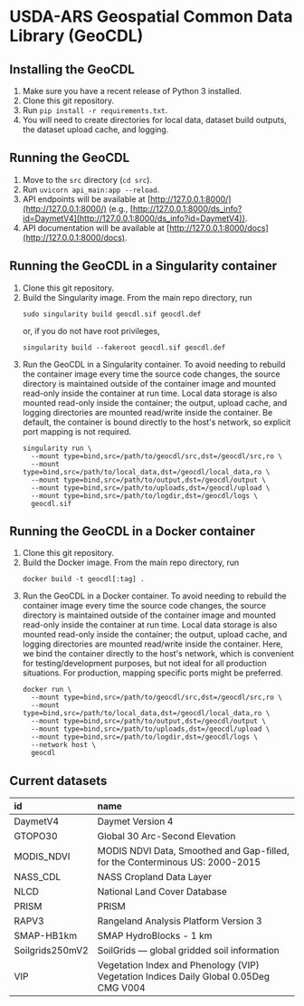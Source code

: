 # USDA-ARS Geospatial Common Data Library (GeoCDL)

## Installing the GeoCDL

1. Make sure you have a recent release of Python 3 installed.
1. Clone this git repository.
1. Run `pip install -r requirements.txt`.
1. You will need to create directories for local data, dataset build outputs, the dataset upload cache, and logging.


## Running the GeoCDL

1. Move to the `src` directory (`cd src`).
1. Run `uvicorn api_main:app --reload`.
1. API endpoints will be available at [http://127.0.0.1:8000/](http://127.0.0.1:8000/) (e.g., [http://127.0.0.1:8000/ds_info?id=DaymetV4](http://127.0.0.1:8000/ds_info?id=DaymetV4)).
1. API documentation will be available at [http://127.0.0.1:8000/docs](http://127.0.0.1:8000/docs).


## Running the GeoCDL in a Singularity container

1. Clone this git repository.
1. Build the Singularity image.  From the main repo directory, run
    ```
    sudo singularity build geocdl.sif geocdl.def
    ```
    or, if you do not have root privileges,
    ```
    singularity build --fakeroot geocdl.sif geocdl.def
    ```
1. Run the GeoCDL in a Singularity container.  To avoid needing to rebuild the container image every time the source code changes, the source directory is maintained outside of the container image and mounted read-only inside the container at run time.  Local data storage is also mounted read-only inside the container; the output, upload cache, and logging directories are mounted read/write inside the container.  Be default, the container is bound directly to the host's network, so explicit port mapping is not required.
    ```
    singularity run \
      --mount type=bind,src=/path/to/geocdl/src,dst=/geocdl/src,ro \
      --mount type=bind,src=/path/to/local_data,dst=/geocdl/local_data,ro \
      --mount type=bind,src=/path/to/output,dst=/geocdl/output \
      --mount type=bind,src=/path/to/uploads,dst=/geocdl/upload \
      --mount type=bind,src=/path/to/logdir,dst=/geocdl/logs \
      geocdl.sif
    ```


## Running the GeoCDL in a Docker container

1. Clone this git repository.
1. Build the Docker image.  From the main repo directory, run
    ```
    docker build -t geocdl[:tag] .
    ```
1. Run the GeoCDL in a Docker container.  To avoid needing to rebuild the container image every time the source code changes, the source directory is maintained outside of the container image and mounted read-only inside the container at run time.  Local data storage is also mounted read-only inside the container; the output, upload cache, and logging directories are mounted read/write inside the container.  Here, we bind the container directly to the host's network, which is convenient for testing/development purposes, but not ideal for all production situations.  For production, mapping specific ports might be preferred.
    ```
    docker run \
      --mount type=bind,src=/path/to/geocdl/src,dst=/geocdl/src,ro \
      --mount type=bind,src=/path/to/local_data,dst=/geocdl/local_data,ro \
      --mount type=bind,src=/path/to/output,dst=/geocdl/output \
      --mount type=bind,src=/path/to/uploads,dst=/geocdl/upload \
      --mount type=bind,src=/path/to/logdir,dst=/geocdl/logs \
      --network host \
      geocdl
    ```


## Current datasets

| id |          name |
| :---			|   :---	| 
| DaymetV4 |    Daymet Version 4 |
| GTOPO30 |     Global 30 Arc-Second Elevation | 
| MODIS_NDVI |  MODIS NDVI Data, Smoothed and Gap-filled, for the Conterminous US: 2000-2015 |
| NASS_CDL |    NASS Cropland Data Layer |
| NLCD |        National Land Cover Database |
| PRISM |       PRISM |
| RAPV3 |       Rangeland Analysis Platform Version 3 |
| SMAP-HB1km |  SMAP HydroBlocks - 1 km |
| Soilgrids250mV2 | SoilGrids — global gridded soil information |
| VIP |         Vegetation Index and Phenology (VIP) Vegetation Indices Daily Global 0.05Deg CMG V004 | 
